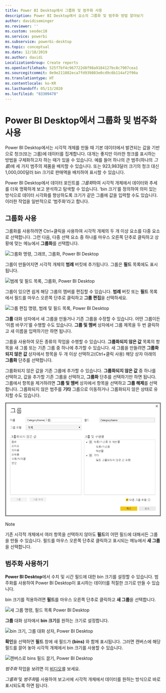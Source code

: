 ```yaml
---
title: Power BI Desktop에서 그룹화 및 범주화 사용
description: Power BI Desktop에서 요소의 그룹화 및 범주화 방법 알아보기
author: davidiseminger
ms.reviewer: ''
ms.custom: seodec18
ms.service: powerbi
ms.subservice: powerbi-desktop
ms.topic: conceptual
ms.date: 12/18/2019
ms.author: davidi
LocalizationGroup: Create reports
ms.openlocfilehash: 525f7bf4c967722d8f98a9184127bc8c7907cea1
ms.sourcegitcommit: 0e9e211082eca7fd939803e0cd9c6b114af2f90a
ms.translationtype: HT
ms.contentlocale: ko-KR
ms.lasthandoff: 05/13/2020
ms.locfileid: "83309478"
---
```

# <a name="use-grouping-and-binning-in-power-bi-desktop"></a>Power BI Desktop에서 그룹화 및 범주화 사용
Power BI Desktop에서는 시각적 개체를 만들 때 기본 데이터에서 발견되는 값을 기반으로 청크(또는 그룹)에 데이터를 집계합니다. 대개는 좋지만 이러한 청크를 표시하는 방법을 구체화하고자 하는 때가 있을 수 있습니다. 예를 들어 하나의 큰 범주(하나의 *그룹*)에 세 가지 범주의 제품을 배치할 수 있습니다. 또는 923,983달러 크기의 청크 대신 1,000,000달러 bin 크기로 판매액을 배치하여 표시할 수 있습니다.

Power BI Desktop에서 데이터 포인트를 *그룹화*하여 시각적 개체에서 데이터와 추세를 더욱 명확하게 보고 분석하고 탐색할 수 있습니다. ‘bin 크기’를 정의하여 의미 있는 방식으로 데이터 시각화를 향상하도록 크기가 같은 그룹에 값을 입력할 수도 있습니다.  이러한 작업을 일반적으로 ‘범주화’라고 합니다. 

## <a name="using-grouping"></a>그룹화 사용
그룹화를 사용하려면 Ctrl+클릭을 사용하여 시각적 개체의 두 개 이상 요소를 다중 요소로 선택합니다. 그런 다음, 다중 선택 요소 중 하나를 마우스 오른쪽 단추로 클릭하고 상황에 맞는 메뉴에서 **그룹화**를 선택합니다.

![그룹화 명령, 그래프, 그룹화, Power BI Desktop](media/desktop-grouping-and-binning/grouping-binning_1.png)

그룹이 만들어지면 시각적 개체의 **범례** 버킷에 추가됩니다. 그룹은 **필드** 목록에도 표시됩니다.

![범례 및 필드 목록, 그룹화, Power BI Desktop](media/desktop-grouping-and-binning/grouping-binning_2.png)

그룹이 있으면 쉽게 해당 그룹의 멤버를 편집할 수 있습니다. **범례** 버킷 또는 **필드** 목록에서 필드를 마우스 오른쪽 단추로 클릭하고 **그룹 편집**을 선택하세요.

![그룹 편집 명령, 범례 및 필드 목록, Power BI Desktop](media/desktop-grouping-and-binning/grouping-binning_3.png)

**그룹** 대화 상자에서 새 그룹을 만들거나 기존 그룹을 수정할 수 있습니다. 어떤 그룹이든 ‘이름 바꾸기’를 수행할 수도 있습니다.  **그룹 및 멤버** 상자에서 그룹 제목을 두 번 클릭하고 새 이름을 입력하기만 하면 됩니다.

그룹을 사용하여 모든 종류의 작업을 수행할 수 있습니다. **그룹화되지 않은 값** 목록의 항목을 새 그룹 또는 기존 그룹 중 하나에 추가할 수 있습니다. 새 그룹을 만들려면 **그룹화되지 않은 값** 상자에서 항목을 두 개 이상 선택하고(Ctrl+클릭 사용) 해당 상자 아래의 **그룹화** 단추를 선택합니다.

그룹화되지 않은 값을 기존 그룹에 추가할 수 있습니다. **그룹화되지 않은 값** 중 하나를 선택하고, 값을 추가할 기존 그룹을 선택하고, **그룹화** 단추를 선택하기만 하면 됩니다. 그룹에서 항목을 제거하려면 **그룹 및 멤버** 상자에서 항목을 선택하고 **그룹 해제**를 선택합니다. 그룹화되지 않은 범주를 **기타** 그룹으로 이동하거나 그룹화되지 않은 상태로 유지할 수도 있습니다.

![그룹 대화 상자, Power BI Desktop](media/desktop-grouping-and-binning/grouping-binning_4.png)

> [!NOTE]
> 기존 시각적 개체에서 여러 항목을 선택하지 않아도 **필드**의 어떤 필드에 대해서든 그룹을 만들 수 있습니다. 필드를 마우스 오른쪽 단추로 클릭하고 표시되는 메뉴에서 **새 그룹**을 선택합니다.

## <a name="using-binning"></a>범주화 사용하기
**Power BI Desktop**에서 수치 및 시간 필드에 대한 bin 크기를 설정할 수 있습니다. 범주화를 사용하여 Power BI Desktop이 표시하는 데이터를 적절한 크기로 만들 수 있습니다.

bin 크기를 적용하려면 **필드**를 마우스 오른쪽 단추로 클릭하고 **새 그룹**을 선택합니다.

![새 그룹 명령, 필드 목록 Power BI Desktop](media/desktop-grouping-and-binning/grouping-binning_5.png)

**그룹** 대화 상자에서 **bin 크기**를 원하는 크기로 설정합니다.

![bin 크기, 그룹 대화 상자, Power BI Desktop](media/desktop-grouping-and-binning/grouping-binning_6.png)

**확인**을 선택하면 **필드** 창에 새 필드가 **(bins)** 와 함께 표시됩니다. 그러면 캔버스에 해당 필드를 끌어 놓아 시각적 개체에서 bin 크기를 사용할 수 있습니다.

![캔버스로 bins 필드 끌기, Power BI Desktop](media/desktop-grouping-and-binning/grouping-binning_7.png)

*범주화* 작업을 보려면 이 [비디오](https://www.youtube.com/watch?v=BRvdZSfO0DY)를 보세요.

*그룹화* 및 *범주화*를 사용하여 보고서에 시각적 개체에서 데이터를 원하는 방식으로 바로 표시되도록 하면 됩니다.
